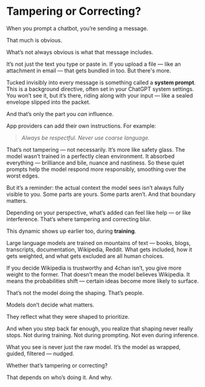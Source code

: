 # Tampering or Correcting?

When you prompt a chatbot, you’re sending a message.

That much is obvious.

What’s not always obvious is what that message includes.

It’s not just the text you type or paste in.
If you upload a file — like an attachment in email — that gets bundled in too.
But there's more.

Tucked invisibly into every message is something called a **system prompt**. This is a background directive, often set in your ChatGPT system settings. You won’t see it, but it’s there, riding along with your input — like a sealed envelope slipped into the packet.

And that’s only the part you *can* influence.

App providers can add their own instructions. For example:

> *Always be respectful. Never use coarse language.*

That’s not tampering — not necessarily. It’s more like safety glass. The model wasn’t trained in a perfectly clean environment. It absorbed everything — brilliance and bile, nuance and nastiness. So these quiet prompts help the model respond more responsibly, smoothing over the worst edges.

But it’s a reminder: the actual context the model sees isn’t always fully visible to you. Some parts are yours. Some parts aren’t. And that boundary matters.

Depending on your perspective, what’s added can feel like help — or like interference.
That’s where tampering and correcting blur.

This dynamic shows up earlier too, during **training**.

Large language models are trained on mountains of text — books, blogs, transcripts, documentation, Wikipedia, Reddit. What gets included, how it gets weighted, and what gets excluded are all human choices.

If you decide Wikipedia is trustworthy and 4chan isn’t, you give more weight to the former.
That doesn’t mean the model believes Wikipedia. It means the probabilities shift — certain ideas become more likely to surface.

That’s not the model doing the shaping. That’s people.

Models don’t decide what matters.

They reflect what they were shaped to prioritize.

And when you step back far enough, you realize that shaping never really stops.
Not during training. Not during prompting. Not even during inference.

What you see is never just the raw model. It’s the model as wrapped, guided, filtered — nudged.

Whether that’s tampering or correcting?

That depends on who’s doing it. And why.
